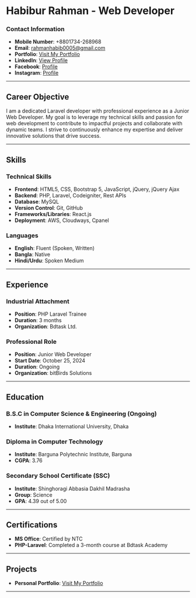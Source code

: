 # Habibur Rahman - Web Developer

### Contact Information
- **Mobile Number**: +8801734-268968
- **Email**: [rahmanhabib0005@gmail.com](mailto:rahmanhabib0005@gmail.com)
- **Portfolio**: [Visit My Portfolio](https://rahmanhabib0005.github.io/rahmanhabib0005/)
- **LinkedIn**: [View Profile](https://www.linkedin.com/in/habibur-rahman-5b292b263)
- **Facebook**: [Profile](https://www.facebook.com/rahmanhabib0005?mibextid=ZbWKwL)
- **Instagram**: [Profile](https://www.instagram.com/rahmanhabib0005)

---

## Career Objective
I am a dedicated Laravel developer with professional experience as a Junior Web Developer. My goal is to leverage my technical skills and passion for web development to contribute to impactful projects and collaborate with dynamic teams. I strive to continuously enhance my expertise and deliver innovative solutions that drive success.

---

## Skills

### Technical Skills
- **Frontend**: HTML5, CSS, Bootstrap 5, JavaScript, jQuery, jQuery Ajax
- **Backend**: PHP, Laravel, Codeigniter, Rest APIs
- **Database**: MySQL
- **Version Control**: Git, GitHub
- **Frameworks/Libraries**: React.js
- **Deployment**: AWS, Cloudways, Cpanel

### Languages
- **English**: Fluent (Spoken, Written)
- **Bangla**: Native
- **Hindi/Urdu**: Spoken Medium

---

## Experience

### Industrial Attachment
- **Position**: PHP Laravel Trainee  
- **Duration**: 3 months  
- **Organization**: Bdtask Ltd.

### Professional Role
- **Position**: Junior Web Developer  
- **Start Date**: October 25, 2024  
- **Duration**: Ongoing  
- **Organization**: bitBirds Solutions

---

## Education

### B.S.C in Computer Science & Engineering (Ongoing)
- **Institute**: Dhaka International University, Dhaka

### Diploma in Computer Technology
- **Institute**: Barguna Polytechnic Institute, Barguna  
- **CGPA**: 3.76

### Secondary School Certificate (SSC)
- **Institute**: Shinghoragi Abbasia Dakhil Madrasha  
- **Group**: Science  
- **GPA**: 4.39 out of 5.00

---

## Certifications
- **MS Office**: Certified by NTC
- **PHP-Laravel**: Completed a 3-month course at Bdtask Academy

---

## Projects
- **Personal Portfolio**: [Visit My Portfolio](https://rahmanhabib0005.github.io/rahmanhabib0005/)
---
